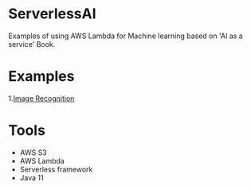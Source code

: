 # ServerlessAI
Examples of using AWS Lambda for Machine learning based on 'AI as a service' Book.

# Examples

1.[Image Recognition](ImageRecognition/README.md)


# Tools

- AWS S3
- AWS Lambda
- Serverless framework
- Java 11
